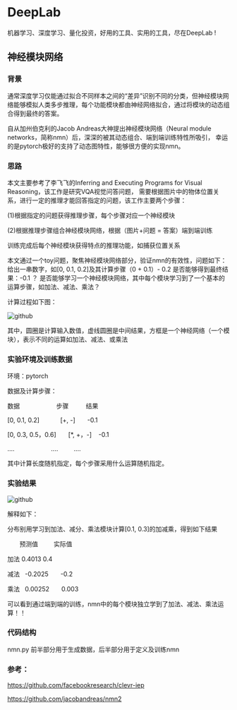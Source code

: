 DeepLab
=====
机器学习、深度学习、量化投资，好用的工具、实用的工具，尽在DeepLab ! 

神经模块网络
---------
### 背景
通常深度学习仅能通过拟合不同样本之间的“差异”识别不同的分类，但神经模块网络能够模拟人类多步推理，每个功能模块都由神经网络拟合，通过将模块的动态组合得到最终的答案。

自从加州伯克利的Jacob Andreas大神提出神经模块网络（Neural module networks，简称nmn）后，深深的被其动态组合、端到端训练特性所吸引，
幸运的是pytorch极好的支持了动态图特性，能够很方便的实现nmn。

### 思路
本文主要参考了李飞飞的Inferring and Executing Programs for Visual Reasoning，该工作是研究VQA视觉问答问题，
需要根据图片中的物体位置关系，进行一定的推理才能回答指定的问题，该工作主要两个步骤：

(1)根据指定的问题获得推理步骤，每个步骤对应一个神经模块

(2)根据推理步骤组合神经模块网络，根据（图片+问题 = 答案）端到端训练

训练完成后每个神经模块获得特点的推理功能，如捕获位置关系

本文通过一个toy问题，聚焦神经模块网络部分，验证nmn的有效性，问题如下：
给出一串数字，如[0, 0.1, 0.2]及其计算步骤（0 + 0.1）- 0.2 是否能够得到最终结果：-0.1 ？
是否能够学习一个神经模块网络，其中每个模块学习到了一个基本的运算步骤，如加法、减法、乘法？

计算过程如下图：

![github](https://github.com/junliangliu/nmn/blob/master/image/step.png "思路")

其中，圆圈是计算输入数值，虚线圆圈是中间结果，方框是一个神经网络（一个模块），表示不同的运算如加法、减法、或乘法

### 实验环境及训练数据
环境：pytorch

数据及计算步骤：

数据                     步骤          结果

[0, 0.1, 0.2]            [+, -]       -0.1

[0, 0.3, 0.5，0.6]       [*, +，-]    -0.1

....                     ....         ....

其中计算长度随机指定，每个步骤采用什么运算随机指定。


### 实验结果

![github](https://github.com/junliangliu/nmn/blob/master/image/result.png "结果")

解释如下：

分布别用学习到加法、减分、乘法模块计算[0.1, 0.3]的加减乘，得到如下结果

        预测值         实际值
        
加法    0.4013        0.4

减法    -0.2025       -0.2

乘法    0.00252       0.003

可以看到通过端到端的训练，nmn中的每个模块独立学到了加法、减法、乘法运算！！

### 代码结构

nmn.py 前半部分用于生成数据，后半部分用于定义及训练nmn


### 参考：

https://github.com/facebookresearch/clevr-iep

https://github.com/jacobandreas/nmn2

